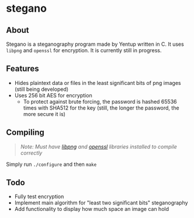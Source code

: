 # stegano

## About

Stegano is a steganography program made by Yentup written in C. It uses `libpng` and `openssl` for encryption. It is currently still in progress.

## Features

* Hides plaintext data or files in the least significant bits of png images (still being developed)
* Uses 256 bit AES for encryption
  * To protect against brute forcing, the password is hashed 65536 times with SHA512 for the key (still, the longer the password, the more secure it is)

## Compiling
> _Note: Must have [libpng](http://libpng.org/pub/png/libpng.html) and [openssl](https://www.openssl.org/) libraries installed to compile correctly_

Simply run `./configure` and then `make` 

## Todo

* Fully test encryption
* Implement main algorithm for "least two significant bits" steganography
* Add functionality to display how much space an image can hold
